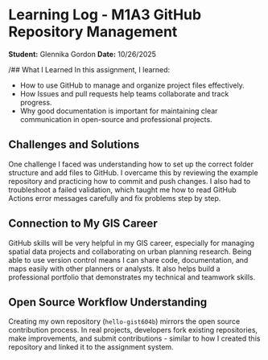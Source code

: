 # Learning Log - M1A3 GitHub Repository Management

**Student:** Glennika Gordon 
**Date:** 10/26/2025

/## What I Learned
In this assignment, I learned:
- How to use GitHub to manage and organize project files effectively.
- How Issues and pull requests help teams collaborate and track progress.
- Why good documentation is important for maintaining clear communication in open-source and professional projects.

## Challenges and Solutions
One challenge I faced was understanding how to set up the correct folder structure and add files to GitHub. I overcame this by reviewing the example repository and practicing how to commit and push changes. I also had to troubleshoot a failed validation, which taught me how to read GitHub Actions error messages carefully and fix problems step by step.

## Connection to My GIS Career
GitHub skills will be very helpful in my GIS career, especially for managing spatial data projects and collaborating on urban planning research. Being able to use version control means I can share code, documentation, and maps easily with other planners or analysts. It also helps build a professional portfolio that demonstrates my technical and teamwork skills.

## Open Source Workflow Understanding
Creating my own repository (`hello-gist604b`) mirrors the open source contribution process. In real projects, developers fork existing repositories, make improvements, and submit contributions - similar to how I created this repository and linked it to the assignment system.

